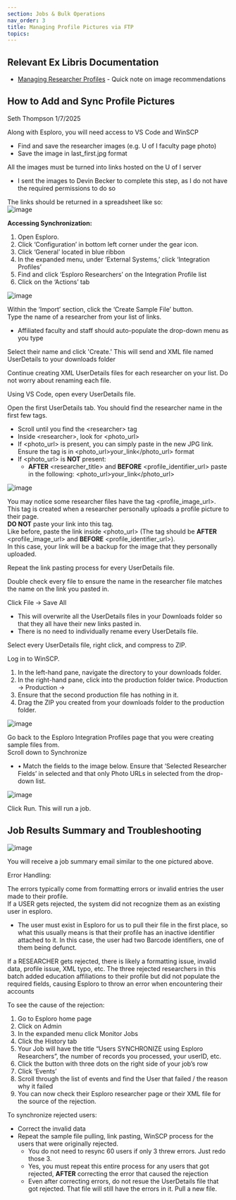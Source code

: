 ```yaml
---
section: Jobs & Bulk Operations
nav_order: 3
title: Managing Profile Pictures via FTP
topics:
---
```

## Relevant Ex Libris Documentation
- [Managing Researcher Profiles](https://knowledge.exlibrisgroup.com/Esploro/Product_Documentation/Esploro_Online_Help_(English)/250_Working_with_Esploro_Portal_and_Profiles/430_Managing_Profiles) - Quick note on image recommendations

## How to Add and Sync Profile Pictures  

Seth Thompson 1/7/2025

Along with Esploro, you will need access to VS Code and WinSCP  

- Find and save the researcher images (e.g. U of I faculty page photo)  
- Save the image in last_first.jpg format
  
All the images must be turned into links hosted on the U of I server 
- I sent the images to Devin Becker to complete this step, as I do not have the required permissions to do so

The links should be returned in a spreadsheet like so:  
![image](https://github.com/user-attachments/assets/3095fb6c-64aa-4b66-9a4d-2b0ed0f486eb)


**Accessing Synchronization:**  
1.	Open Esploro.   
2.	Click ‘Configuration’ in bottom left corner under the gear icon.  
3.	Click ‘General’ located in blue ribbon  
4.	In the expanded menu, under ‘External Systems,’ click ‘Integration Profiles’  
5.	Find and click ‘Esploro Researchers’ on the Integration Profile list  
6.	Click on the ‘Actions’ tab
  
![image](https://github.com/user-attachments/assets/ec7f0afd-d74c-49b1-9c7e-a5f6f3d40354)

Within the ‘Import’ section, click the ‘Create Sample File’ button.  
Type the name of a researcher from your list of links.  
- Affiliated faculty and staff should auto-populate the drop-down menu as you type
   
Select their name and click 'Create.' This will send and XML file named UserDetails to your downloads folder  
  
Continue creating XML UserDetails files for each researcher on your list. Do not worry about renaming each file.  
  
Using VS Code, open every UserDetails file.  

Open the first UserDetails tab. You should find the researcher name in the first few tags.  

- Scroll until you find the &lt;researcher&gt; tag  
- Inside &lt;researcher&gt;, look for &lt;photo_url&gt;
- If &lt;photo_url&gt; is present, you can simply paste in the new JPG link. Ensure the tag is in &lt;photo_url&gt;your_link&lt;/photo_url&gt; format
- If &lt;photo_url&gt; is **NOT** present:  
  - **AFTER** &lt;researcher_title&gt; and **BEFORE** &lt;profile_identifier_url&gt; paste in the following: &lt;photo_url&gt;your_link&lt;/photo_url&gt;
 
![image](https://github.com/user-attachments/assets/a0037c03-c4da-4eb0-98aa-e45af25d8903)  


You may notice some researcher files have the tag &lt;profile_image_url&gt;. This tag is created when a researcher personally uploads a profile picture to their page.  
**DO NOT** paste your link into this tag.  
Like before, paste the link inside &lt;photo_url&gt; (The tag should be **AFTER** &lt;profile_image_url&gt; and **BEFORE** &lt;profile_identifier_url&gt;).  
In this case, your link will be a backup for the image that they personally uploaded.  

Repeat the link pasting process for every UserDetails file.   
  
Double check every file to ensure the name in the researcher file matches the name on the link you pasted in.

Click File -> Save All
  - This will overwrite all the UserDetails files in your Downloads folder so that they all have their new links pasted in.  
  - There is no need to individually rename every UserDetails file.  
  
Select every UserDetails file, right click, and compress to ZIP.

Log in to WinSCP.  
1.	In the left-hand pane, navigate the directory to your downloads folder.  
2.	In the right-hand pane, click into the production folder twice. Production -> Production ->  
3.	Ensure that the second production file has nothing in it.  
4.	Drag the ZIP you created from your downloads folder to the production folder.  
  
![image](https://github.com/user-attachments/assets/d4ec914a-e494-48b0-bd79-748698b9c8d4)  
  
Go back to the Esploro Integration Profiles page that you were creating sample files from.  
Scroll down to Synchronize  
- •	Match the fields to the image below. Ensure that ‘Selected Researcher Fields’ in selected and that only Photo URLs in selected from the drop-down list.

![image](https://github.com/user-attachments/assets/4e6846bd-0b10-4d63-8ac2-38b282cde39e)  

Click Run. This will run a job.

## Job Results Summary and Troubleshooting 
  
![image](https://github.com/user-attachments/assets/6ad4b61b-ba8f-43b4-a757-2da2fef19ce7)  
  
You will receive a job summary email similar to the one pictured above.  

Error Handling:  
  
The errors typically come from formatting errors or invalid entries the user made to their profile.  
If a USER gets rejected, the system did not recognize them as an existing user in esploro.  
- The user must exist in Esploro for us to pull their file in the first place, so what this usually means is that their profile has an inactive identifier attached to it. In this case, the user had two Barcode identifiers, one of them being defunct.
  
If a RESEARCHER gets rejected, there is likely a formatting issue, invalid data, profile issue, XML typo, etc. The three rejected researchers in this batch added education affiliations to their profile but did not populate the required 
fields, causing Esploro to throw an error when encountering their accounts  
  
To see the cause of the rejection:  
1.	Go to Esploro home page  
2.	Click on Admin  
3.	In the expanded menu click Monitor Jobs  
4.	Click the History tab  
5.	Your Job will have the title “Users SYNCHRONIZE using Esploro Researchers”, the number of records you processed, your userID, etc.  
6.	Click the button with three dots on the right side of your job’s row  
7.	Click ‘Events’  
8.	Scroll through the list of events and find the User that failed / the reason why it failed  
9.	You can now check their Esploro researcher page or their XML file for the source of the rejection.


To synchronize rejected users:   
- Correct the invalid data
- Repeat the sample file pulling, link pasting, WinSCP process for the users that were originally rejected.  
  - You do not need to resync 60 users if only 3 threw errors. Just redo those 3.  
  - Yes, you must repeat this entire process for any users that got rejected, **AFTER** correcting the error that caused the rejection  
  - Even after correcting errors, do not resue the UserDetails file that got rejected. That file will still have the errors in it. Pull a new file.


